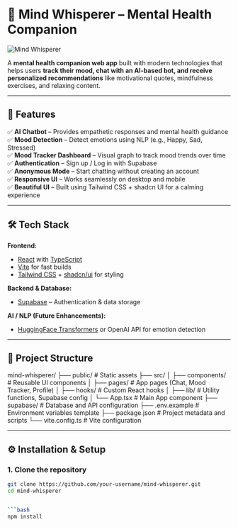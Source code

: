 # 🌿 Mind Whisperer – Mental Health Companion

![Mind Whisperer](https://preview--mind-whisperer-61.lovable.app/)

A **mental health companion web app** built with modern technologies that helps users **track their mood, chat with an AI-based bot, and receive personalized recommendations** like motivational quotes, mindfulness exercises, and relaxing content.

---

## 🚀 Features

✅ **AI Chatbot** – Provides empathetic responses and mental health guidance  
✅ **Mood Detection** – Detect emotions using NLP (e.g., Happy, Sad, Stressed)  
✅ **Mood Tracker Dashboard** – Visual graph to track mood trends over time  
✅ **Authentication** – Sign up / Log in with Supabase  
✅ **Anonymous Mode** – Start chatting without creating an account  
✅ **Responsive UI** – Works seamlessly on desktop and mobile  
✅ **Beautiful UI** – Built using Tailwind CSS + shadcn UI for a calming experience  

---

## 🛠️ Tech Stack

**Frontend:**  
- [React](https://reactjs.org/) with [TypeScript](https://www.typescriptlang.org/)  
- [Vite](https://vitejs.dev/) for fast builds  
- [Tailwind CSS](https://tailwindcss.com/) + [shadcn/ui](https://ui.shadcn.com/) for styling  

**Backend & Database:**  
- [Supabase](https://supabase.com/) – Authentication & data storage  

**AI / NLP (Future Enhancements):**  
- [HuggingFace Transformers](https://huggingface.co/) or OpenAI API for emotion detection  

---

## 📂 Project Structure

mind-whisperer/
├── public/ # Static assets
├── src/
│ ├── components/ # Reusable UI components
│ ├── pages/ # App pages (Chat, Mood Tracker, Profile)
│ ├── hooks/ # Custom React hooks
│ ├── lib/ # Utility functions, Supabase config
│ └── App.tsx # Main App component
├── supabase/ # Database and API configuration
├── .env.example # Environment variables template
├── package.json # Project metadata and scripts
└── vite.config.ts # Vite configuration

---




## ⚙️ Installation & Setup

### 1. Clone the repository
```bash
git clone https://github.com/your-username/mind-whisperer.git
cd mind-whisperer


```bash
npm install


